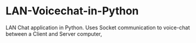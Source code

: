 # LAN-Voicechat-in-Python
LAN Chat application in Python. Uses Socket communication to voice-chat between a Client and Server computer, 
